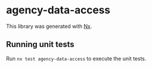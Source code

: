 # agency-data-access

This library was generated with [Nx](https://nx.dev).

## Running unit tests

Run `nx test agency-data-access` to execute the unit tests.
